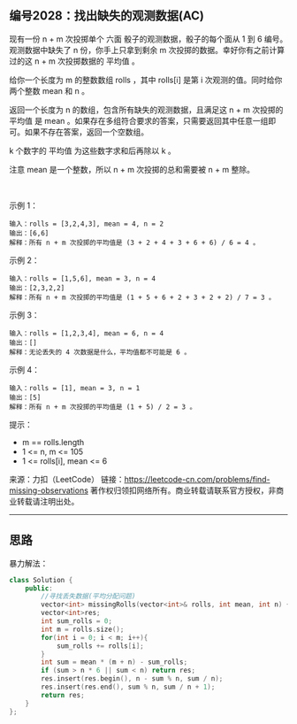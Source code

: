 ## 编号2028：找出缺失的观测数据(AC)

现有一份 n + m 次投掷单个 六面 骰子的观测数据，骰子的每个面从 1 到 6 编号。观测数据中缺失了 n 份，你手上只拿到剩余 m 次投掷的数据。幸好你有之前计算过的这 n + m 次投掷数据的 平均值 。

给你一个长度为 m 的整数数组 rolls ，其中 rolls[i] 是第 i 次观测的值。同时给你两个整数 mean 和 n 。

返回一个长度为 n 的数组，包含所有缺失的观测数据，且满足这 n + m 次投掷的 平均值 是 mean 。如果存在多组符合要求的答案，只需要返回其中任意一组即可。如果不存在答案，返回一个空数组。

k 个数字的 平均值 为这些数字求和后再除以 k 。

注意 mean 是一个整数，所以 n + m 次投掷的总和需要被 n + m 整除。

 

示例 1：
```
输入：rolls = [3,2,4,3], mean = 4, n = 2
输出：[6,6]
解释：所有 n + m 次投掷的平均值是 (3 + 2 + 4 + 3 + 6 + 6) / 6 = 4 。
```
示例 2：
```
输入：rolls = [1,5,6], mean = 3, n = 4
输出：[2,3,2,2]
解释：所有 n + m 次投掷的平均值是 (1 + 5 + 6 + 2 + 3 + 2 + 2) / 7 = 3 。
```
示例 3：
```
输入：rolls = [1,2,3,4], mean = 6, n = 4
输出：[]
解释：无论丢失的 4 次数据是什么，平均值都不可能是 6 。
```
示例 4：
```
输入：rolls = [1], mean = 3, n = 1
输出：[5]
解释：所有 n + m 次投掷的平均值是 (1 + 5) / 2 = 3 。 
```
提示：

* m == rolls.length
* 1 <= n, m <= 105
* 1 <= rolls[i], mean <= 6

来源：力扣（LeetCode）
链接：https://leetcode-cn.com/problems/find-missing-observations
著作权归领扣网络所有。商业转载请联系官方授权，非商业转载请注明出处。

---
## 思路

暴力解法：
```c++
class Solution {
    public:
        //寻找丢失数据(平均分配问题)
        vector<int> missingRolls(vector<int>& rolls, int mean, int n) {
        vector<int>res;
        int sum_rolls = 0;
        int m = rolls.size();
        for(int i = 0; i < m; i++){
            sum_rolls += rolls[i];
        }
        int sum = mean * (m + n) - sum_rolls;
        if (sum > n * 6 || sum < n) return res;
        res.insert(res.begin(), n - sum % n, sum / n);
        res.insert(res.end(), sum % n, sum / n + 1);
        return res;
    }
};
```